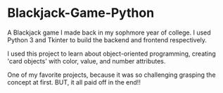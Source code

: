 # Blackjack-Game-Python

A Blackjack game I made back in my sophmore year of college. I used Python 3 and Tkinter to build 
the backend and frontend respectively.

I used this project to learn about object-oriented programming, creating 'card objects' with color, 
value, and number attributes.

One of my favorite projects, because it was so challenging grasping the concept at first. BUT, it all 
paid off in the end!!
